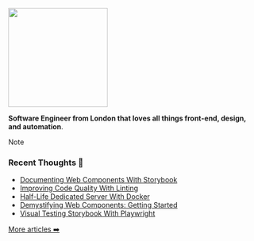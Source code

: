 <p><img src="https://jamesiv.es/documents/logo_jives.png" width="200"></p>

</p>


**Software Engineer from London that loves all things front-end, design, and automation**.

> [!NOTE]
> ### Recent Thoughts 💭
> * [Documenting Web Components With Storybook](https://jamesiv.es/blog/frontend/javascript/2025/02/19/documenting-web-components-with-storybook)
> * [Improving Code Quality With Linting](https://jamesiv.es/blog/leadership/2024/10/11/improving-code-quality-with-linting)
> * [Half-Life Dedicated Server With Docker](https://jamesiv.es/blog/experiment/docker/2024/06/20/half-life-dedicated-server-with-docker)
> * [Demystifying Web Components: Getting Started](https://jamesiv.es/blog/frontend/javascript/2024/03/26/demystifying-web-components)
> * [Visual Testing Storybook With Playwright](https://jamesiv.es/blog/frontend/testing/2024/03/11/visual-testing-storybook-with-playwright)
>
> [More articles ➡️](https://jamesiv.es/blog)
